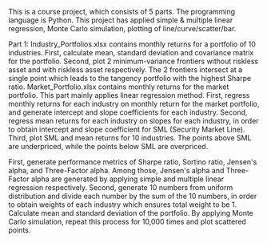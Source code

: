 This is a course project, which consists of 5 parts. The programming language is Python. This project has applied simple & multiple linear regression, Monte Carlo simulation, plotting of line/curve/scatter/bar.

Part 1:
Industry_Portfolios.xlsx contains monthly returns for a portfolio of 10 industries. First, calculate mean, standard deviation and covariance matrix for the portfolio. Second, plot 2 minimum-variance frontiers without riskless asset and with riskless asset respectively. The 2 frontiers intersect at a single point which leads to the tangency portfolio with the highest Sharpe ratio.
Market_Portfolio.xlsx contains monthly returns for the market portfolio. This part mainly applies linear regression method. First, regress monthly returns for each industry on monthly return for the market portfolio, and generate intercept and slope coefficients for each industry. Second, regress mean returns for each industry on slopes for each industry, in order to obtain intercept and slope coefficient for SML (Security Market Line). Third, plot SML and mean returns for 10 industries. The points above SML are underpriced, while the points below SML are overpriced.

First, generate performance metrics of Sharpe ratio, Sortino ratio, Jensen's alpha, and Three-Factor alpha. Among those, Jensen's alpha and Three-Factor alpha are generated by applying simple and multiple linear regression respectively. Second, generate 10 numbers from uniform distribution and divide each number by the sum of the 10 numbers, in order to obtain weights of each industry which ensures total weight to be 1. Calculate mean and standard deviation of the portfolio. By applying Monte Carlo simulation, repeat this process for 10,000 times and plot scattered points.
